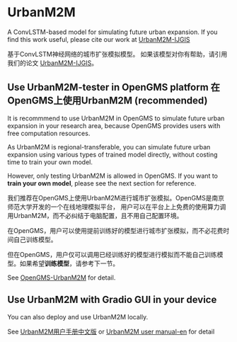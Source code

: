 # UrbanM2M

A ConvLSTM-based model for simulating future urban expansion.
If you find this work useful, please cite our work at [UrbanM2M-IJGIS]()

基于ConvLSTM神经网络的城市扩张模拟模型。
如果该模型对你有帮助，请引用我们的论文 [UrbanM2M-IJGIS]()。



## Use UrbanM2M-tester in OpenGMS platform 在OpenGMS上使用UrbanM2M (recommended)
It is recommmend to use UrbanM2M in OpenGMS to simulate future urban expansion in your research area,
because OpenGMS provides users with free computation resources.


As UrbanM2M is regional-transferable, 
you can simulate future urban expansion using various types of trained model directly,
without costing time to train your own model.

However, only testing UrbanM2M is allowed in OpenGMS. 
If you want to **train your own model**, please see the next section for reference.

我们推荐在OpenGMS上使用UrbanM2M进行城市扩张模拟。OpenGMS是南京师范大学开发的一个在线地理模拟平台，
用户可以在平台上上免费的使用算力调用UrbanM2M，而不必纠结于电脑配置，且不用自己配置环境。

在OpenGMS，用户可以使用提前训练好的模型进行城市扩张模拟，而不必花费时间自己训练模型。

但在OpenGMS，用户仅可以调用已经训练好的模型进行模拟而不能自己训练模型。如果希望**训练模型**，请参考下一节。

See [OpenGMS-UrbanM2M]() for detail.

## Use UrbanM2M with Gradio GUI in your device 

You can also deploy and use UrbanM2M locally.

See [UrbanM2M用户手册中文版]() or [UrbanM2M user manual-en]() for detail


[//]: # ()
[//]: # (## Code with UrbanM2M package)

[//]: # ()
[//]: # ()
[//]: # (### Development environment configuration)

[//]: # ()
[//]: # (**Note**: The following process has been validated in both Windows &#40;for all the models&#41; and Centos7 &#40;for UrbanM2M&#41;, but haven't been validated in MacOS yet.)

[//]: # ()
[//]: # (**First**, install a [Miniconda]&#40;https://docs.conda.io/en/latest/miniconda.html#installing&#41; or [Anaconda]&#40;https://www.anaconda.com/&#41; package manager.)

[//]: # ()
[//]: # (**Second**, run the following commands in cmd or bash to create a new virtual environment for UrbanM2M.)

[//]: # ()
[//]: # (``` bash)

[//]: # (conda create -n urbanm2m python==3.10.0)

[//]: # (```)

[//]: # ()
[//]: # (**Third**, install PyTorch)

[//]: # ()
[//]: # (``` bash)

[//]: # (conda activate urbanm2m)

[//]: # (conda install pytorch==1.11.0 cudatoolkit=11.3 -c pytorch)

[//]: # (```)

[//]: # ()
[//]: # (**Fourth**, install GDAL-Python&#40;version>=3.0.0&#41;)

[//]: # ()
[//]: # (If you are using Linux, run ```conda install gdal``` directly to install it.)

[//]: # ()
[//]: # (If you are using Windows, it is better to install GDAL-Python using the .whl file in the UrbanM2M folder.)

[//]: # (``` bash)

[//]: # (cd UrbanM2M)

[//]: # (pip install GDAL-3.4.3-cp310-cp310-win_amd64.whl)

[//]: # (``` )

[//]: # ()
[//]: # ()
[//]: # (**Finally**, run ```pip install requirements.txt``` to install other dependency packages.)

[//]: # ()
[//]: # (**Note**: please ensure all the procedures above are run in the **urbanm2m** Virtual Environment)

[//]: # ()
[//]: # (### UrbanM2M model implementation)

[//]: # ()
[//]: # ()
[//]: # (#### **Training your model**)

[//]: # (cd ./m2mCode)

[//]: # (Run ```train_gui.py``` using an IDE directly or run the following command in cmd or bash &#40;**recommended**&#41;.)

[//]: # (```bash)

[//]: # (python train_gui.py --start_year 2000 --in_len 6 --out_len 6 --data_dir ../data-yrd --spa_vars county.tif town.tif slope.tif --batch_size 8 --lr 0.00005 --sample_count 5000 --val_prop 0.15)

[//]: # (```)

[//]: # ()
[//]: # (**Note**: the parameters are modifiable. Especially, check your GPU memory to set ```batch_size```. Per batch size needs about 1.3GB GPU memory.)

[//]: # ()
[//]: # (**Note**: it is recommended to end training after 20 epochs. The trained models will be storaged in ```trained_models``` folder.)

[//]: # ()
[//]: # (#### **Testing your model**)

[//]: # ()
[//]: # (After finishing training, modify the parameters and run ```test_gui.py``` using an IDE directly or run the following command in cmd or bash &#40;**recommended**&#41;.)

[//]: # ()
[//]: # (``` bash)

[//]: # (python test_gui.py --start_year 2006 --in_len 6 --out_len 6 --height 64 --block_step 38 --edge_width 4 --spa_vars slope\|town\|county --model_type gba --region gba --data_root_dir ../data-gisa-gba --log_file ./mylog/gba.csv --model_path ./trained_models/gba-fs5-e23-p.pth --run_model True --numworkers 0 --batch_size 100)

[//]: # (```)

[//]: # ()
[//]: # (Aftering finish testing, results can be found in ```data-gisa-gba/sim``` folder.)

[//]: # ()
[//]: # (**Note**: the parameter model_path must be modified according to name of your trained model.  )

[//]: # ()
[//]: # (**Note**: check your GPU memory to set ```batch_size```. Per batch size needs about 40MB GPU memory when testing.)

[//]: # ()
[//]: # (**Note**: a trained model has been prepared in the ```trained_models``` folder, you can directly test this model without training.)

[//]: # ()
